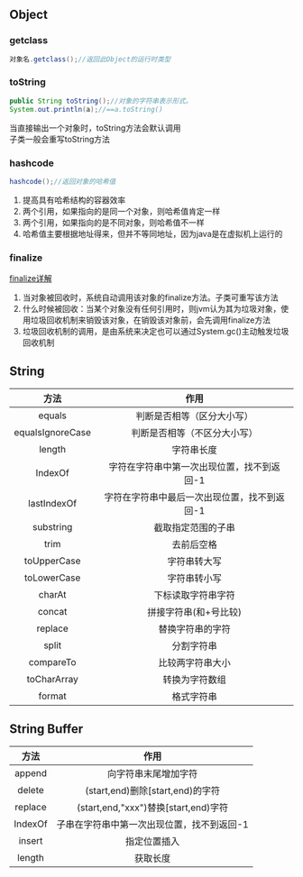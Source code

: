 ## Object
### getclass
```java
对象名.getclass();//返回此Object的运行时类型
```

### toString
```java
public String toString();//对象的字符串表示形式。
System.out.println(a);//==a.toString()
```
当直接输出一个对象时，toString方法会默认调用  
子类一般会重写toString方法

### hashcode
```java
hashcode();//返回对象的哈希值
```
1. 提高具有哈希结构的容器效率
2. 两个引用，如果指向的是同一个对象，则哈希值肯定一样
3. 两个引用，如果指向的是不同对象，则哈希值不一样
4. 哈希值主要根据地址得来，但并不等同地址，因为java是在虚拟机上运行的

### finalize
[finalize详解](https://www.bilibili.com/video/BV1fh411y7R8?p=327&vd_source=17542f416e2251679b4c28b8e3f5e220)
1. 当对象被回收时，系统自动调用该对象的finalize方法。子类可重写该方法
2. 什么时候被回收：当某个对象没有任何引用时，则jvm认为其为垃圾对象，使用垃圾回收机制来销毁该对象，在销毁该对象前，会先调用finalize方法
3. 垃圾回收机制的调用，是由系统来决定也可以通过System.gc()主动触发垃圾回收机制  

## String
|        方法        |           作用            |
|:----------------:|:-----------------------:|
|      equals      |      判断是否相等（区分大小写）      |
| equalsIgnoreCase |     判断是否相等（不区分大小写）      |
|      length      |          字符串长度          |
|     IndexOf      | 字符在字符串中第一次出现位置，找不到返回-1  |  
|   lastIndexOf    | 字符在字符串中最后一次出现位置，找不到返回-1 |  
|    substring     |        截取指定范围的子串        |  
|       trim       |          去前后空格          |  
|   toUpperCase    |         字符串转大写          |  
|   toLowerCase    |         字符串转小写          |
|      charAt      |        下标读取字符串字符        |
|      concat      |      拼接字符串(和+号比较)       |
|     replace      |        替换字符串的字符         |
|      split       |          分割字符串          |
|    compareTo     |        比较两字符串大小         |
|   toCharArray    |         转换为字符数组         |
|      format      |          格式字符串          |

## String Buffer
|     方法      |                作用                |
|:-----------:|:--------------------------------:|
|   append    |            向字符串末尾增加字符            |
|   delete    |   (start,end)删除[start,end)的字符    |
|   replace   | (start,end,"xxx")替换[start,end)字符 |
|   IndexOf   |      子串在字符串中第一次出现位置，找不到返回-1      |  
|   insert    |              指定位置插入              |  
|   length    |               获取长度               |  

